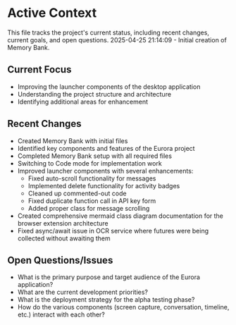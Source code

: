 # Active Context

This file tracks the project's current status, including recent changes, current goals, and open questions.
2025-04-25 21:14:09 - Initial creation of Memory Bank.

## Current Focus

* Improving the launcher components of the desktop application
* Understanding the project structure and architecture
* Identifying additional areas for enhancement

## Recent Changes

* Created Memory Bank with initial files
* Identified key components and features of the Eurora project
* Completed Memory Bank setup with all required files
* Switching to Code mode for implementation work
* Improved launcher components with several enhancements:
  * Fixed auto-scroll functionality for messages
  * Implemented delete functionality for activity badges
  * Cleaned up commented-out code
  * Fixed duplicate function call in API key form
  * Added proper class for message scrolling
* Created comprehensive mermaid class diagram documentation for the browser extension architecture
* Fixed async/await issue in OCR service where futures were being collected without awaiting them

## Open Questions/Issues

* What is the primary purpose and target audience of the Eurora application?
* What are the current development priorities?
* What is the deployment strategy for the alpha testing phase?
* How do the various components (screen capture, conversation, timeline, etc.) interact with each other?